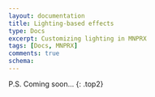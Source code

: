 ```yaml
---
layout: documentation
title: Lighting-based effects
type: Docs
excerpt: Customizing lighting in MNPRX
tags: [Docs, MNPRX]
comments: true
schema:
---
```


P.S. Coming soon...
{: .top2}

<!-- The art-directable shading strongly depends on the _Diffuse Factor_ attribute of the material. This means that it the shading will only go as dark or as light as the diffuse factor allows it to be (1->fully shaded/lit, 0->no shading at all). An additional shade attribute controls how much diffuse shading from the lights in the scene should be visible. This allows for a combination between art-directed shading and shading from the light sources. -->
